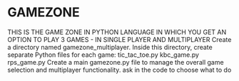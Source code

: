 # GAMEZONE
THIS IS THE GAME ZONE IN PYTHON LANGUAGE IN WHICH YOU GET AN OPTION TO PLAY 3 GAMES - IN SINGLE PLAYER AND MULTIPLAYER
Create a directory named gamezone_multiplayer.
Inside this directory, create separate Python files for each game:
tic_tac_toe.py
kbc_game.py
rps_game.py
Create a main gamezone.py file to manage the overall game selection and multiplayer functionality.
ask in the code to choose what to do
